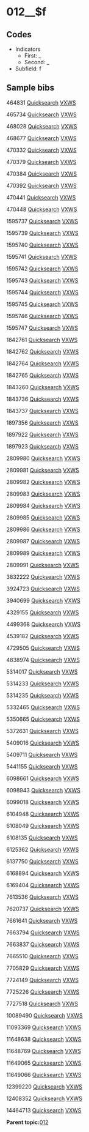 # 012\_\_$f

## Codes

-   Indicators
    -   First: \_
    -   Second: \_
-   Subfield: f

## Sample bibs

464831 [Quicksearch](https://search.library.yale.edu/catalog/464831) [VXWS](http://prodorbis.library.yale.edu:7014/vxws/GetHoldingsService?bibId=464831)

465734 [Quicksearch](https://search.library.yale.edu/catalog/465734) [VXWS](http://prodorbis.library.yale.edu:7014/vxws/GetHoldingsService?bibId=465734)

468028 [Quicksearch](https://search.library.yale.edu/catalog/468028) [VXWS](http://prodorbis.library.yale.edu:7014/vxws/GetHoldingsService?bibId=468028)

468677 [Quicksearch](https://search.library.yale.edu/catalog/468677) [VXWS](http://prodorbis.library.yale.edu:7014/vxws/GetHoldingsService?bibId=468677)

470332 [Quicksearch](https://search.library.yale.edu/catalog/470332) [VXWS](http://prodorbis.library.yale.edu:7014/vxws/GetHoldingsService?bibId=470332)

470379 [Quicksearch](https://search.library.yale.edu/catalog/470379) [VXWS](http://prodorbis.library.yale.edu:7014/vxws/GetHoldingsService?bibId=470379)

470384 [Quicksearch](https://search.library.yale.edu/catalog/470384) [VXWS](http://prodorbis.library.yale.edu:7014/vxws/GetHoldingsService?bibId=470384)

470392 [Quicksearch](https://search.library.yale.edu/catalog/470392) [VXWS](http://prodorbis.library.yale.edu:7014/vxws/GetHoldingsService?bibId=470392)

470441 [Quicksearch](https://search.library.yale.edu/catalog/470441) [VXWS](http://prodorbis.library.yale.edu:7014/vxws/GetHoldingsService?bibId=470441)

470448 [Quicksearch](https://search.library.yale.edu/catalog/470448) [VXWS](http://prodorbis.library.yale.edu:7014/vxws/GetHoldingsService?bibId=470448)

1595737 [Quicksearch](https://search.library.yale.edu/catalog/1595737) [VXWS](http://prodorbis.library.yale.edu:7014/vxws/GetHoldingsService?bibId=1595737)

1595739 [Quicksearch](https://search.library.yale.edu/catalog/1595739) [VXWS](http://prodorbis.library.yale.edu:7014/vxws/GetHoldingsService?bibId=1595739)

1595740 [Quicksearch](https://search.library.yale.edu/catalog/1595740) [VXWS](http://prodorbis.library.yale.edu:7014/vxws/GetHoldingsService?bibId=1595740)

1595741 [Quicksearch](https://search.library.yale.edu/catalog/1595741) [VXWS](http://prodorbis.library.yale.edu:7014/vxws/GetHoldingsService?bibId=1595741)

1595742 [Quicksearch](https://search.library.yale.edu/catalog/1595742) [VXWS](http://prodorbis.library.yale.edu:7014/vxws/GetHoldingsService?bibId=1595742)

1595743 [Quicksearch](https://search.library.yale.edu/catalog/1595743) [VXWS](http://prodorbis.library.yale.edu:7014/vxws/GetHoldingsService?bibId=1595743)

1595744 [Quicksearch](https://search.library.yale.edu/catalog/1595744) [VXWS](http://prodorbis.library.yale.edu:7014/vxws/GetHoldingsService?bibId=1595744)

1595745 [Quicksearch](https://search.library.yale.edu/catalog/1595745) [VXWS](http://prodorbis.library.yale.edu:7014/vxws/GetHoldingsService?bibId=1595745)

1595746 [Quicksearch](https://search.library.yale.edu/catalog/1595746) [VXWS](http://prodorbis.library.yale.edu:7014/vxws/GetHoldingsService?bibId=1595746)

1595747 [Quicksearch](https://search.library.yale.edu/catalog/1595747) [VXWS](http://prodorbis.library.yale.edu:7014/vxws/GetHoldingsService?bibId=1595747)

1842761 [Quicksearch](https://search.library.yale.edu/catalog/1842761) [VXWS](http://prodorbis.library.yale.edu:7014/vxws/GetHoldingsService?bibId=1842761)

1842762 [Quicksearch](https://search.library.yale.edu/catalog/1842762) [VXWS](http://prodorbis.library.yale.edu:7014/vxws/GetHoldingsService?bibId=1842762)

1842764 [Quicksearch](https://search.library.yale.edu/catalog/1842764) [VXWS](http://prodorbis.library.yale.edu:7014/vxws/GetHoldingsService?bibId=1842764)

1842765 [Quicksearch](https://search.library.yale.edu/catalog/1842765) [VXWS](http://prodorbis.library.yale.edu:7014/vxws/GetHoldingsService?bibId=1842765)

1843260 [Quicksearch](https://search.library.yale.edu/catalog/1843260) [VXWS](http://prodorbis.library.yale.edu:7014/vxws/GetHoldingsService?bibId=1843260)

1843736 [Quicksearch](https://search.library.yale.edu/catalog/1843736) [VXWS](http://prodorbis.library.yale.edu:7014/vxws/GetHoldingsService?bibId=1843736)

1843737 [Quicksearch](https://search.library.yale.edu/catalog/1843737) [VXWS](http://prodorbis.library.yale.edu:7014/vxws/GetHoldingsService?bibId=1843737)

1897356 [Quicksearch](https://search.library.yale.edu/catalog/1897356) [VXWS](http://prodorbis.library.yale.edu:7014/vxws/GetHoldingsService?bibId=1897356)

1897922 [Quicksearch](https://search.library.yale.edu/catalog/1897922) [VXWS](http://prodorbis.library.yale.edu:7014/vxws/GetHoldingsService?bibId=1897922)

1897923 [Quicksearch](https://search.library.yale.edu/catalog/1897923) [VXWS](http://prodorbis.library.yale.edu:7014/vxws/GetHoldingsService?bibId=1897923)

2809980 [Quicksearch](https://search.library.yale.edu/catalog/2809980) [VXWS](http://prodorbis.library.yale.edu:7014/vxws/GetHoldingsService?bibId=2809980)

2809981 [Quicksearch](https://search.library.yale.edu/catalog/2809981) [VXWS](http://prodorbis.library.yale.edu:7014/vxws/GetHoldingsService?bibId=2809981)

2809982 [Quicksearch](https://search.library.yale.edu/catalog/2809982) [VXWS](http://prodorbis.library.yale.edu:7014/vxws/GetHoldingsService?bibId=2809982)

2809983 [Quicksearch](https://search.library.yale.edu/catalog/2809983) [VXWS](http://prodorbis.library.yale.edu:7014/vxws/GetHoldingsService?bibId=2809983)

2809984 [Quicksearch](https://search.library.yale.edu/catalog/2809984) [VXWS](http://prodorbis.library.yale.edu:7014/vxws/GetHoldingsService?bibId=2809984)

2809985 [Quicksearch](https://search.library.yale.edu/catalog/2809985) [VXWS](http://prodorbis.library.yale.edu:7014/vxws/GetHoldingsService?bibId=2809985)

2809986 [Quicksearch](https://search.library.yale.edu/catalog/2809986) [VXWS](http://prodorbis.library.yale.edu:7014/vxws/GetHoldingsService?bibId=2809986)

2809987 [Quicksearch](https://search.library.yale.edu/catalog/2809987) [VXWS](http://prodorbis.library.yale.edu:7014/vxws/GetHoldingsService?bibId=2809987)

2809989 [Quicksearch](https://search.library.yale.edu/catalog/2809989) [VXWS](http://prodorbis.library.yale.edu:7014/vxws/GetHoldingsService?bibId=2809989)

2809991 [Quicksearch](https://search.library.yale.edu/catalog/2809991) [VXWS](http://prodorbis.library.yale.edu:7014/vxws/GetHoldingsService?bibId=2809991)

3832222 [Quicksearch](https://search.library.yale.edu/catalog/3832222) [VXWS](http://prodorbis.library.yale.edu:7014/vxws/GetHoldingsService?bibId=3832222)

3924723 [Quicksearch](https://search.library.yale.edu/catalog/3924723) [VXWS](http://prodorbis.library.yale.edu:7014/vxws/GetHoldingsService?bibId=3924723)

3940699 [Quicksearch](https://search.library.yale.edu/catalog/3940699) [VXWS](http://prodorbis.library.yale.edu:7014/vxws/GetHoldingsService?bibId=3940699)

4329155 [Quicksearch](https://search.library.yale.edu/catalog/4329155) [VXWS](http://prodorbis.library.yale.edu:7014/vxws/GetHoldingsService?bibId=4329155)

4499368 [Quicksearch](https://search.library.yale.edu/catalog/4499368) [VXWS](http://prodorbis.library.yale.edu:7014/vxws/GetHoldingsService?bibId=4499368)

4539182 [Quicksearch](https://search.library.yale.edu/catalog/4539182) [VXWS](http://prodorbis.library.yale.edu:7014/vxws/GetHoldingsService?bibId=4539182)

4729505 [Quicksearch](https://search.library.yale.edu/catalog/4729505) [VXWS](http://prodorbis.library.yale.edu:7014/vxws/GetHoldingsService?bibId=4729505)

4838974 [Quicksearch](https://search.library.yale.edu/catalog/4838974) [VXWS](http://prodorbis.library.yale.edu:7014/vxws/GetHoldingsService?bibId=4838974)

5314017 [Quicksearch](https://search.library.yale.edu/catalog/5314017) [VXWS](http://prodorbis.library.yale.edu:7014/vxws/GetHoldingsService?bibId=5314017)

5314233 [Quicksearch](https://search.library.yale.edu/catalog/5314233) [VXWS](http://prodorbis.library.yale.edu:7014/vxws/GetHoldingsService?bibId=5314233)

5314235 [Quicksearch](https://search.library.yale.edu/catalog/5314235) [VXWS](http://prodorbis.library.yale.edu:7014/vxws/GetHoldingsService?bibId=5314235)

5332465 [Quicksearch](https://search.library.yale.edu/catalog/5332465) [VXWS](http://prodorbis.library.yale.edu:7014/vxws/GetHoldingsService?bibId=5332465)

5350665 [Quicksearch](https://search.library.yale.edu/catalog/5350665) [VXWS](http://prodorbis.library.yale.edu:7014/vxws/GetHoldingsService?bibId=5350665)

5372631 [Quicksearch](https://search.library.yale.edu/catalog/5372631) [VXWS](http://prodorbis.library.yale.edu:7014/vxws/GetHoldingsService?bibId=5372631)

5409016 [Quicksearch](https://search.library.yale.edu/catalog/5409016) [VXWS](http://prodorbis.library.yale.edu:7014/vxws/GetHoldingsService?bibId=5409016)

5409711 [Quicksearch](https://search.library.yale.edu/catalog/5409711) [VXWS](http://prodorbis.library.yale.edu:7014/vxws/GetHoldingsService?bibId=5409711)

5441155 [Quicksearch](https://search.library.yale.edu/catalog/5441155) [VXWS](http://prodorbis.library.yale.edu:7014/vxws/GetHoldingsService?bibId=5441155)

6098661 [Quicksearch](https://search.library.yale.edu/catalog/6098661) [VXWS](http://prodorbis.library.yale.edu:7014/vxws/GetHoldingsService?bibId=6098661)

6098943 [Quicksearch](https://search.library.yale.edu/catalog/6098943) [VXWS](http://prodorbis.library.yale.edu:7014/vxws/GetHoldingsService?bibId=6098943)

6099018 [Quicksearch](https://search.library.yale.edu/catalog/6099018) [VXWS](http://prodorbis.library.yale.edu:7014/vxws/GetHoldingsService?bibId=6099018)

6104948 [Quicksearch](https://search.library.yale.edu/catalog/6104948) [VXWS](http://prodorbis.library.yale.edu:7014/vxws/GetHoldingsService?bibId=6104948)

6108049 [Quicksearch](https://search.library.yale.edu/catalog/6108049) [VXWS](http://prodorbis.library.yale.edu:7014/vxws/GetHoldingsService?bibId=6108049)

6108135 [Quicksearch](https://search.library.yale.edu/catalog/6108135) [VXWS](http://prodorbis.library.yale.edu:7014/vxws/GetHoldingsService?bibId=6108135)

6125362 [Quicksearch](https://search.library.yale.edu/catalog/6125362) [VXWS](http://prodorbis.library.yale.edu:7014/vxws/GetHoldingsService?bibId=6125362)

6137750 [Quicksearch](https://search.library.yale.edu/catalog/6137750) [VXWS](http://prodorbis.library.yale.edu:7014/vxws/GetHoldingsService?bibId=6137750)

6168894 [Quicksearch](https://search.library.yale.edu/catalog/6168894) [VXWS](http://prodorbis.library.yale.edu:7014/vxws/GetHoldingsService?bibId=6168894)

6169404 [Quicksearch](https://search.library.yale.edu/catalog/6169404) [VXWS](http://prodorbis.library.yale.edu:7014/vxws/GetHoldingsService?bibId=6169404)

7613536 [Quicksearch](https://search.library.yale.edu/catalog/7613536) [VXWS](http://prodorbis.library.yale.edu:7014/vxws/GetHoldingsService?bibId=7613536)

7620737 [Quicksearch](https://search.library.yale.edu/catalog/7620737) [VXWS](http://prodorbis.library.yale.edu:7014/vxws/GetHoldingsService?bibId=7620737)

7661641 [Quicksearch](https://search.library.yale.edu/catalog/7661641) [VXWS](http://prodorbis.library.yale.edu:7014/vxws/GetHoldingsService?bibId=7661641)

7663794 [Quicksearch](https://search.library.yale.edu/catalog/7663794) [VXWS](http://prodorbis.library.yale.edu:7014/vxws/GetHoldingsService?bibId=7663794)

7663837 [Quicksearch](https://search.library.yale.edu/catalog/7663837) [VXWS](http://prodorbis.library.yale.edu:7014/vxws/GetHoldingsService?bibId=7663837)

7665510 [Quicksearch](https://search.library.yale.edu/catalog/7665510) [VXWS](http://prodorbis.library.yale.edu:7014/vxws/GetHoldingsService?bibId=7665510)

7705829 [Quicksearch](https://search.library.yale.edu/catalog/7705829) [VXWS](http://prodorbis.library.yale.edu:7014/vxws/GetHoldingsService?bibId=7705829)

7724149 [Quicksearch](https://search.library.yale.edu/catalog/7724149) [VXWS](http://prodorbis.library.yale.edu:7014/vxws/GetHoldingsService?bibId=7724149)

7725226 [Quicksearch](https://search.library.yale.edu/catalog/7725226) [VXWS](http://prodorbis.library.yale.edu:7014/vxws/GetHoldingsService?bibId=7725226)

7727518 [Quicksearch](https://search.library.yale.edu/catalog/7727518) [VXWS](http://prodorbis.library.yale.edu:7014/vxws/GetHoldingsService?bibId=7727518)

10089490 [Quicksearch](https://search.library.yale.edu/catalog/10089490) [VXWS](http://prodorbis.library.yale.edu:7014/vxws/GetHoldingsService?bibId=10089490)

11093369 [Quicksearch](https://search.library.yale.edu/catalog/11093369) [VXWS](http://prodorbis.library.yale.edu:7014/vxws/GetHoldingsService?bibId=11093369)

11648638 [Quicksearch](https://search.library.yale.edu/catalog/11648638) [VXWS](http://prodorbis.library.yale.edu:7014/vxws/GetHoldingsService?bibId=11648638)

11648769 [Quicksearch](https://search.library.yale.edu/catalog/11648769) [VXWS](http://prodorbis.library.yale.edu:7014/vxws/GetHoldingsService?bibId=11648769)

11649065 [Quicksearch](https://search.library.yale.edu/catalog/11649065) [VXWS](http://prodorbis.library.yale.edu:7014/vxws/GetHoldingsService?bibId=11649065)

11649066 [Quicksearch](https://search.library.yale.edu/catalog/11649066) [VXWS](http://prodorbis.library.yale.edu:7014/vxws/GetHoldingsService?bibId=11649066)

12399220 [Quicksearch](https://search.library.yale.edu/catalog/12399220) [VXWS](http://prodorbis.library.yale.edu:7014/vxws/GetHoldingsService?bibId=12399220)

12408352 [Quicksearch](https://search.library.yale.edu/catalog/12408352) [VXWS](http://prodorbis.library.yale.edu:7014/vxws/GetHoldingsService?bibId=12408352)

14464713 [Quicksearch](https://search.library.yale.edu/catalog/14464713) [VXWS](http://prodorbis.library.yale.edu:7014/vxws/GetHoldingsService?bibId=14464713)

**Parent topic:**[012](../../tags/012/012.md)

